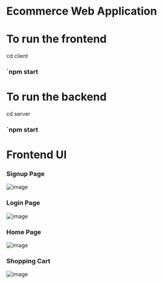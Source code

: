 # Ecommerce Web Application

# To run the frontend
 
 cd client
 ### `npm start

# To run the backend

 cd server
### `npm start

# Frontend UI
### Signup Page
![image](https://github.com/Deva52500/Ecommerce_Webapp/assets/50032741/5aa44297-d5f7-473f-99a4-7bfd49a239df)

### Login Page
![image](https://github.com/Deva52500/Ecommerce_Webapp/assets/50032741/627f6b0a-1177-442c-9a78-ea58675a4c6d)

### Home Page
![image](https://github.com/Deva52500/Ecommerce_Webapp/assets/50032741/f2620555-432b-41ad-8b98-4c75b2533c19)

### Shopping Cart
![image](https://github.com/Deva52500/Ecommerce_Webapp/assets/50032741/61e502b5-70ec-43eb-8cbb-d234b6d4d9c7)


